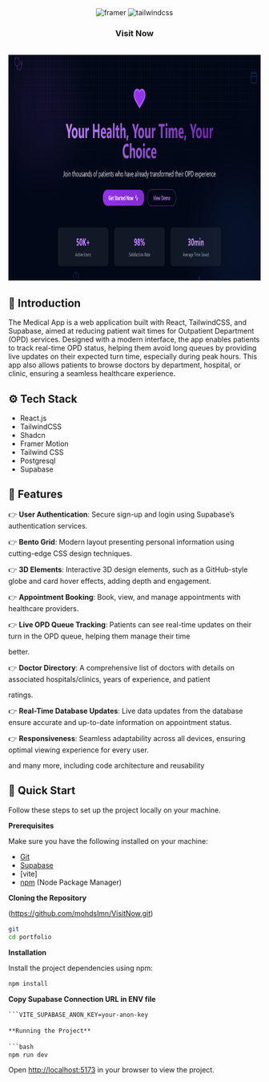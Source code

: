 <div align="center"> 
  <div>
    <img src="https://img.shields.io/badge/-Framer-black?style=for-the-badge&logoColor=white&logo=framer&color=0055FF" alt="framer" />
    <img src="https://img.shields.io/badge/-Tailwind_CSS-black?style=for-the-badge&logoColor=white&logo=tailwindcss&color=06B6D4" alt="tailwindcss" />
  </div>

  <h3 align="center">Visit Now </h3>
   <br />
      <img src="./pic.png" alt="Project Banner" width="850" height="450">
    </a>
  <br />

</div>

## <a name="introduction">🤖 Introduction</a>

The Medical App is a web application built with React, TailwindCSS, and Supabase, aimed at reducing patient wait times for Outpatient Department (OPD) services. Designed with a modern interface, the app enables patients to track real-time OPD status, helping them avoid long queues by providing live updates on their expected turn time, especially during peak hours. This app also allows patients to browse doctors by department, hospital, or clinic, ensuring a seamless healthcare experience.


## <a name="tech-stack">⚙️ Tech Stack</a>

- React.js
- TailwindCSS
- Shadcn
- Framer Motion
- Tailwind CSS
- Postgresql
- Supabase

## <a name="features">🔋 Features</a>

👉 **User Authentication**: Secure sign-up and login using Supabase’s authentication services.

👉 **Bento Grid**: Modern layout presenting personal information using cutting-edge CSS design techniques.

👉 **3D Elements**:  Interactive 3D design elements, such as a GitHub-style globe and card hover effects, adding depth and engagement.

👉 **Appointment Booking**: Book, view, and manage appointments with healthcare providers.

👉 **Live OPD Queue Tracking**: Patients can see real-time updates on their turn in the OPD queue, helping them manage their time  

better.

👉 **Doctor Directory**: A comprehensive list of doctors with details on associated hospitals/clinics, years of experience, and patient 

ratings.

👉 **Real-Time Database Updates**: Live data updates from the database ensure accurate and up-to-date information on appointment status.

👉 **Responsiveness**: Seamless adaptability across all devices, ensuring optimal viewing experience for every user.

and many more, including code architecture and reusability 

## <a name="quick-start">🤸 Quick Start</a>

Follow these steps to set up the project locally on your machine.

**Prerequisites**

Make sure you have the following installed on your machine:

- [Git](https://git-scm.com/)
- [Supabase](https://supabase.com/)
- [vite]
- [npm](https://www.npmjs.com/) (Node Package Manager)

**Cloning the Repository**

(https://github.com/mohdslmn/VisitNow.git)

```bash
git 
cd portfolio
```

**Installation**

Install the project dependencies using npm:

```bash
npm install
```
**Copy Supabase Connection URL in ENV file**

```VITE_SUPABASE_URL=your-supabase-url
```VITE_SUPABASE_ANON_KEY=your-anon-key

**Running the Project**

```bash
npm run dev
```

Open [http://localhost:5173](http://localhost:5173) in your browser to view the project.
